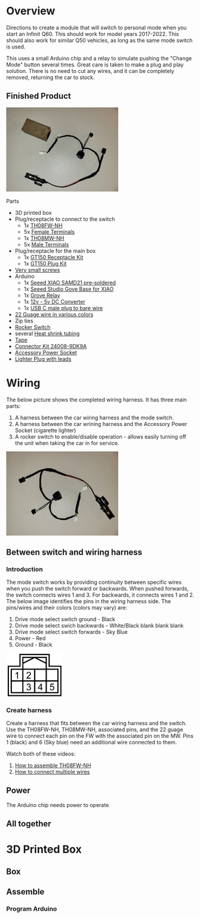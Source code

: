 # Overview
Directions to create a module that will switch to personal mode when you start an Infinit Q60.
This should work for model years 2017-2022. This should also work for similar Q50 vehicles, as long as the same mode switch is used.

This uses a small Arduino chip and a relay to simulate pushing the "Change Mode" button several times. Great care is taken to make a plug and play solution. There is no need to cut any wires, and it can be completely removed, returning the car to stock.

## Finished Product
<img src="https://github.com/Q60module/PersonalMode/blob/main/images/Complete.jpg" alt="Complete module and wiring harness" width="300" />

Parts
- 3D printed box
- Plug/receptacle to connect to the switch
    - 1x [TH08FW-NH](https://www.bmotorsports.com/shop/product_info.php/products_id/4227)
    - 5x [Female Terminals](https://www.bmotorsports.com/shop/product_info.php/products_id/4223)
    - 1x [TH08MW-NH](https://www.bmotorsports.com/shop/product_info.php/products_id/5254)
    - 5x [Male Terminals](https://www.bmotorsports.com/shop/product_info.php/products_id/5253)
- Plug/receptacle for the main box
    - 1x [GT150 Receptacle Kit](https://www.bmotorsports.com/shop/product_info.php/products_id/5808)
    - 1x [GT150 Plug Kit](https://www.bmotorsports.com/shop/product_info.php/products_id/5806)
- [Very small screws](https://www.amazon.com/dp/B07ZH9GJWP)
- Arduino
    - 1x [Seeed XIAO SAMD21 pre-soldered](https://www.seeedstudio.com/Seeeduino-XIAO-Pre-Soldered-p-4747.html)
    - 1x [Seeed Studio Gove Base for XIAO](https://www.seeedstudio.com/Grove-Shield-for-Seeeduino-XIAO-p-4621.html)
    - 1x [Grove Relay](https://www.seeedstudio.com/Grove-Relay.html)
    - 1x [12v - 5v DC Converter](https://www.amazon.com/dp/B0C13L11SB)
    - 1x [USB C male plug to bare wire](https://www.amazon.com/dp/B0CKVRD9VJ)
- [22 Guage wire in various colors](https://www.amazon.com/dp/B0C7TJ9191)
- Zip ties
- [Rocker Switch](https://www.amazon.com/dp/B07S2QJKTX)
- several [Heat shrink tubing](https://www.bmotorsports.com/shop/product_info.php/products_id/596)
- [Tape](https://www.bmotorsports.com/shop/product_info.php/products_id/4060)
- [Connector Kit 24008-9DK9A](https://shop.hartnissanofnova.com/p/109288393/24008-9DK9A.html)
- [Accessory Power Socket](https://www.ebay.com/itm/374948881752)
- [Lighter Plug with leads](https://www.amazon.com/dp/B0963QJLRG)

# Wiring
The below picture shows the completed wiring harness. It has three main parts:
1. A harness between the car wiring harness and the mode switch.
2. A harness between the car wrining harness and the Accessory Power Socket (cigarette lighter)
3. A rocker switch to enable/disable operation - allows easily turning off the unit when taking the car in for service.
<img src="https://github.com/Q60module/PersonalMode/blob/main/images/Harness.jpg" alt="Complete wiring harness" width="300" />

## Between switch and wiring harness
### Introduction
The mode switch works by providing continuity between specific wires when you push the switch forward or backwards. When pushed forwards, the switch connects wires 1 and 3. For backwards, it connects wires 1 and 2. The below image identifies the pins in the wiring harness side. The pins/wires and their colors (colors may vary) are:
1. Drive mode select switch ground - Black
2. Drive mode select swich backwards - White/Black
 blank
 blank
 blank
3. Drive mode select switch forwards - Sky Blue
4. Power - Red
5. Ground - Black

<img src="https://github.com/Q60module/PersonalMode/blob/main/images/M35.JPG" alt="Diagram of the TH08 connector" width="150" />

### Create harness
Create a harness that fits between the car wiring harness and the switch. Use the TH08FW-NH, TH08MW-NH, associated pins, and the 22 guage wire to connect each pin on the FW with the associated pin on the MW. Pins 1 (black) and 6 (Sky blue) need an additional wire connected to them.

Watch both of these videos:
1. <a href="https://www.youtube.com/watch?v=euZR3xzL7QE">How to assemble TH08FW-NH</a>
1. <a href="https://www.youtube.com/watch?v=rjbkZIhDN3w">How to connect multiple wires</a>

## Power
The Arduino chip needs power to operate. 

## All together

# 3D Printed Box
## Box
## Assemble
### Program Arduino
